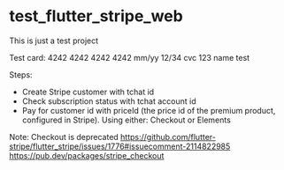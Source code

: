 # test_flutter_stripe_web

This is just a test project

Test card:
4242 4242 4242 4242
mm/yy 12/34
cvc 123
name test


Steps:
- Create Stripe customer with tchat id
- Check subscription status with tchat account id
- Pay for customer id with priceId (the price id of the premium product, configured in Stripe). Using either: Checkout or Elements

Note: Checkout is deprecated
https://github.com/flutter-stripe/flutter_stripe/issues/1776#issuecomment-2114822985
https://pub.dev/packages/stripe_checkout